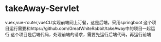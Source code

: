 # takeAway-Servlet
vuex,vue-router,vueCLI实现前端网上订餐，这是后端，采用springboot
这个项目运行需要和https://github.com/GreatWhiteRabbit/takeAway中的项目一起运行
这个项目是后端代码，处理前端的请求，需要先运行后端代码，再运行前端
